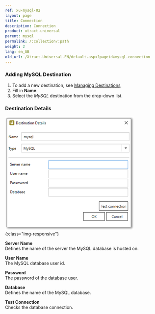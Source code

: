 ```yaml
---
ref: xu-mysql-02
layout: page
title: Connection
description: Connection
product: xtract-universal
parent: mysql
permalink: /:collection/:path
weight: 2
lang: en_GB
old_url: /Xtract-Universal-EN/default.aspx?pageid=mysql-connection
---
```

### Adding MySQL Destination
1. To add a new destination, see [Managing Destinations](../managing-destinations)
2. Fill in **Name**.
3. Select the *MySQL* destination from the drop-down list.

### Destination Details

![mysql_destination_details](/img/content/mysql_destination_details.png){:class="img-responsive"}

**Server Name** <br>
Defines the name of the server the MySQL database is hosted on.

**User Name** <br>
The MySQL database user id.

**Password** <br>
The password of the database user.

**Database** <br>
Defines the name of the MySQL database.
             
**Test Connection** <br>
Checks the database connection. 